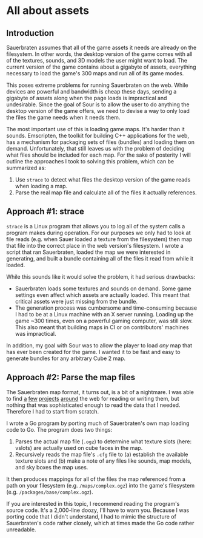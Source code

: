 # All about assets

## Introduction

Sauerbraten assumes that all of the game assets it needs are already on the filesystem. In other words, the desktop version of the game comes with all of the textures, sounds, and 3D models the user might want to load. The current version of the game contains about a gigabyte of assets, everything necessary to load the game's 300 maps and run all of its game modes.

This poses extreme problems for running Sauerbraten on the web. While devices are powerful and bandwidth is cheap these days, sending a gigabyte of assets along when the page loads is impractical and undesirable. Since the goal of Sour is to allow the user to do anything the desktop version of the game offers, we need to devise a way to only load the files the game needs when it needs them.

The most important use of this is loading game maps. It's harder than it sounds. Emscripten, the toolkit for building C++ applications for the web, has a mechanism for packaging sets of files (bundles) and loading them on demand. Unfortunately, that still leaves us with the problem of deciding what files should be included for each map. For the sake of posterity I will outline the approaches I took to solving this problem, which can be summarized as:
1. Use `strace` to detect what files the desktop version of the game reads when loading a map.
2. Parse the real map file and calculate all of the files it actually references.

## Approach #1: strace

`strace` is a Linux program that allows you to log all of the system calls a program makes during operation. For our purposes we only had to look at file reads (e.g. when Sauer loaded a texture from the filesystem) then map that file into the correct place in the web version's filesystem. I wrote a script that ran Sauerbraten, loaded the map we were interested in generating, and built a bundle containing all of the files it read from while it loaded.

While this sounds like it would solve the problem, it had serious drawbacks:
* Sauerbraten loads some textures and sounds on demand. Some game settings even affect which assets are actually loaded. This meant that critical assets were just missing from the bundle.
* The generation process was cumbersome and time-consuming because I had to be at a Linux machine with an X server running. Loading up the game ~300 times, even on a powerful gaming computer, was still slow. This also meant that building maps in CI or on contributors' machines was impractical.

In addition, my goal with Sour was to allow the player to load _any_ map that has ever been created for the game. I wanted it to be fast and easy to generate bundles for any arbitrary Cube 2 map.

## Approach #2: Parse the map files

The Sauerbraten map format, it turns out, is a bit of a nightmare. I was able to find [a](https://incoherency.co.uk/interest/sauer_map.html
) [few](https://github.com/SalatielSauer/OGZ-Editor) [projects](https://github.com/sauerbraten/genserverogz) [around](https://github.com/bsummer4/ogz) the web for reading or writing them, but nothing that was sophisticated enough to read the data that I needed. Therefore I had to start from scratch.

I wrote a Go program by porting much of Sauerbraten's own map loading code to Go. The program does two things:
1. Parses the actual map file (`.ogz`) to determine what texture slots (here: vslots) are actually used on cube faces in the map.
2. Recursively reads the map file's `.cfg` file to (a) establish the available texture slots and (b) make a note of any files like sounds, map models, and sky boxes the map uses.

It then produces mappings for all of the files the map referenced from a path on your filesystem (e.g. `/maps/complex.ogz`) into the game's filesystem (e.g. `/packages/base/complex.ogz`).

If you are interested in this topic, I recommend reading the program's source code. It's a 2,000-line doozy, I'll have to warn you. Because I was porting code that I didn't understand, I had to mimic the structure of Sauerbraten's code rather closely, which at times made the Go code rather unreadable.
